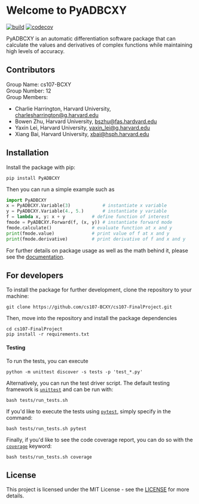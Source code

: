 # Welcome to PyADBCXY  

[![build](https://github.com/cs107-BCXY/cs107-FinalProject/actions/workflows/workflow.yml/badge.svg?branch=main)](https://github.com/cs107-BCXY/cs107-FinalProject/actions/workflows/workflow.yml)
[![codecov](https://codecov.io/gh/cs107-BCXY/cs107-FinalProject/branch/main/graph/badge.svg?token=LJX9AH62PE)](https://codecov.io/gh/cs107-BCXY/cs107-FinalProject)  

PyADBCXY is an automatic differentiation software package that can calculate the values and derivatives of complex functions while maintaining high levels of accuracy.

## Contributors  

Group Name: cs107-BCXY  
Group Number: 12  
Group Members:  
* Charlie Harrington, Harvard University, <charlesharrington@g.harvard.edu>  
* Bowen Zhu, Harvard University, <bszhu@fas.hardvard.edu>  
* Yaxin Lei, Harvard University, <yaxin_lei@g.harvard.edu>  
* Xiang Bai, Harvard University, <xbai@hsph.harvard.edu>

## Installation

Install the package with pip:

    pip install PyADBCXY

Then you can run a simple example such as

```python
import PyADBCXY
x = PyADBCXY.Variable(3)            # instantiate x variable
y = PyADBCXY.Variable(4., 5.)       # instantiate y variable
f = lambda x, y: x + y          # define function of interest
fmode = PyADBCXY.Forward(f, (x, y)) # instantiate forward mode
fmode.calculate()               # evaluate function at x and y
print(fmode.value)              # print value of f at x and y
print(fmode.derivative)         # print derivative of f and x and y
```

For further details on package usage as well as the math behind it, please see the [documentation](/docs/documentation.md).

## For developers

To install the package for further development, clone the repository to your machine:

    git clone https://github.com/cs107-BCXY/cs107-FinalProject.git

Then, move into the repository and install the package dependencies

    cd cs107-FinalProject
    pip install -r requirements.txt

#### Testing

To run the tests, you can execute

    python -m unittest discover -s tests -p 'test_*.py'

Alternatively, you can run the test driver script. The default testing framework is [`unittest`](https://docs.python.org/3/library/unittest.html) and can be run with:

    bash tests/run_tests.sh

If you'd like to execute the tests using [`pytest`](https://docs.pytest.org/en/6.2.x/), simply specify in the command:

    bash tests/run_tests.sh pytest

Finally, if you'd like to see the code coverage report, you can do so with the [`coverage`](https://coverage.readthedocs.io/en/6.2/) keyword:

    bash tests/run_tests.sh coverage

## License

This project is licensed under the MIT License - see the [LICENSE](LICENSE) for more details.